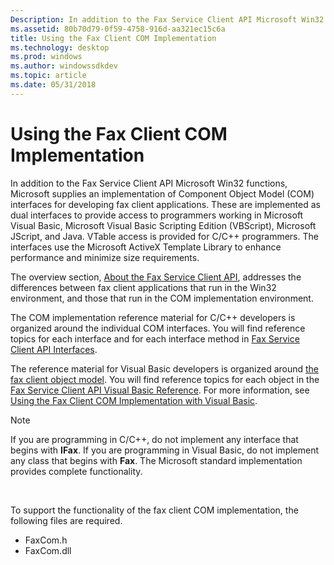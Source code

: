 ```yaml
---
Description: In addition to the Fax Service Client API Microsoft Win32 functions, Microsoft supplies an implementation of Component Object Model (COM) interfaces for developing fax client applications.
ms.assetid: 80b70d79-0f59-4758-916d-aa321ec15c6a
title: Using the Fax Client COM Implementation
ms.technology: desktop
ms.prod: windows
ms.author: windowssdkdev
ms.topic: article
ms.date: 05/31/2018
---
```


# Using the Fax Client COM Implementation

In addition to the Fax Service Client API Microsoft Win32 functions, Microsoft supplies an implementation of Component Object Model (COM) interfaces for developing fax client applications. These are implemented as dual interfaces to provide access to programmers working in Microsoft Visual Basic, Microsoft Visual Basic Scripting Edition (VBScript), Microsoft JScript, and Java. VTable access is provided for C/C++ programmers. The interfaces use the Microsoft ActiveX Template Library to enhance performance and minimize size requirements.

The overview section, [About the Fax Service Client API](-mfax-about-the-fax-service-client-api.md), addresses the differences between fax client applications that run in the Win32 environment, and those that run in the COM implementation environment.

The COM implementation reference material for C/C++ developers is organized around the individual COM interfaces. You will find reference topics for each interface and for each interface method in [Fax Service Client API Interfaces](-mfax-fax-service-client-api-interfaces.md).

The reference material for Visual Basic developers is organized around [the fax client object model](-mfax-the-fax-client-object-model.md). You will find reference topics for each object in the [Fax Service Client API Visual Basic Reference](-mfax-fax-service-client-api-visual-basic-reference.md). For more information, see [Using the Fax Client COM Implementation with Visual Basic](-mfax-using-the-fax-client-com-implementation-with-visual-basic.md).

> [!Note]  
> If you are programming in C/C++, do not implement any interface that begins with **IFax**. If you are programming in Visual Basic, do not implement any class that begins with **Fax**. The Microsoft standard implementation provides complete functionality.

 

To support the functionality of the fax client COM implementation, the following files are required.

-   FaxCom.h
-   FaxCom.dll

 

 



